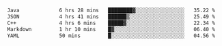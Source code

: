 <!--START_SECTION:waka-->

```txt
Java             6 hrs 28 mins   ████████▓░░░░░░░░░░░░░░░░   35.22 %
JSON             4 hrs 41 mins   ██████▒░░░░░░░░░░░░░░░░░░   25.49 %
C++              4 hrs 6 mins    █████▓░░░░░░░░░░░░░░░░░░░   22.34 %
Markdown         1 hr 10 mins    █▓░░░░░░░░░░░░░░░░░░░░░░░   06.40 %
YAML             50 mins         █░░░░░░░░░░░░░░░░░░░░░░░░   04.56 %
```

<!--END_SECTION:waka-->
